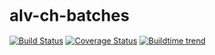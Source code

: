 # alv-ch-batches

[![Build Status](https://travis-ci.org/alv-ch/alv-ch-batches.svg?branch=master)](https://travis-ci.org/alv-ch/alv-ch-batches)
[![Coverage Status](https://coveralls.io/repos/alv-ch/alv-ch-batches/badge.svg?branch=master&service=github)](https://coveralls.io/github/alv-ch/alv-ch-batches?branch=master)
[![Buildtime trend](https://buildtimetrend.herokuapp.com/badge/alv-ch/alv-ch-batches/latest)](https://buildtimetrend.herokuapp.com/dashboard/alv-ch/alv-ch-batches/)
